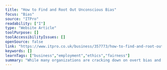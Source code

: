 ```yaml
---
title: "How to Find and Root Out Unconscious Bias"
focus: "Bias"
source: "ITPro"
readability: ["I"]
type: "Website Article"
toolPurpose: []
toolAccessibilityIssues: []
openSource: false
link: "https://www.itpro.co.uk/business/357773/how-to-find-and-root-out-unconscious-bias"
keywords: []
learnTags: ["business","employment","ethics","fairness"]
summary: "While many organizations are cracking down on overt bias and prejudice, this article looks at how unconscious bias and its ability to leak into data and the AI algorithms that use it is often overlooked. "
---
```


